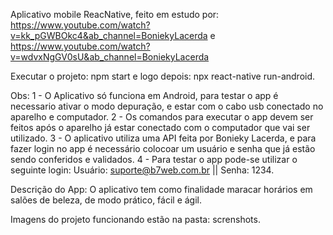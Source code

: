 Aplicativo mobile ReacNative, feito em estudo por: 
https://www.youtube.com/watch?v=kk_pGWBOkc4&ab_channel=BoniekyLacerda e https://www.youtube.com/watch?v=wdvxNgGV0sU&ab_channel=BoniekyLacerda


Executar o projeto: npm start e logo depois: npx react-native run-android. 


Obs: 1 - O Aplicativo só funciona em Android, para testar o app é necessario ativar o modo depuração, e estar com o cabo usb conectado no aparelho e computador. 
     2 - Os comandos para executar o app devem ser feitos após o aparelho já estar conectado com o computador que vai ser utilizado.
     3 - O aplicativo utiliza uma API feita por Bonieky Lacerda, e para fazer login no app é necessário colocoar um usuário e senha que já estão sendo       conferidos e validados.
     4 - Para testar o app pode-se utilizar o seguinte login: Usuário: suporte@b7web.com.br ||  Senha: 1234.

Descrição do App:
O aplicativo tem como finalidade maracar horários em salões de beleza, de modo prático, fácil e ágil.

Imagens do projeto funcionando estão na pasta: screnshots.
